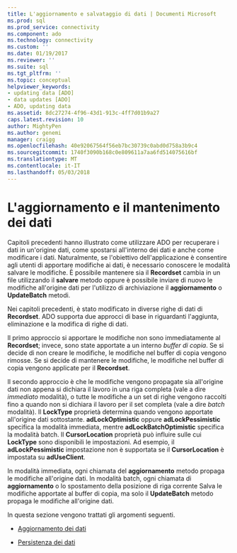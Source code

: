 ```yaml
---
title: L'aggiornamento e salvataggio di dati | Documenti Microsoft
ms.prod: sql
ms.prod_service: connectivity
ms.component: ado
ms.technology: connectivity
ms.custom: ''
ms.date: 01/19/2017
ms.reviewer: ''
ms.suite: sql
ms.tgt_pltfrm: ''
ms.topic: conceptual
helpviewer_keywords:
- updating data [ADO]
- data updates [ADO]
- ADO, updating data
ms.assetid: 8dc27274-4f96-43d1-913c-4ff7d01b9a27
caps.latest.revision: 10
author: MightyPen
ms.author: genemi
manager: craigg
ms.openlocfilehash: 40e92067564f56eb7bc30739c0abd0d758a3b9c4
ms.sourcegitcommit: 1740f3090b168c0e809611a7aa6fd514075616bf
ms.translationtype: MT
ms.contentlocale: it-IT
ms.lasthandoff: 05/03/2018
---
```

# <a name="updating-and-persisting-data"></a>L'aggiornamento e il mantenimento dei dati
Capitoli precedenti hanno illustrato come utilizzare ADO per recuperare i dati in un'origine dati, come spostarsi all'interno dei dati e anche come modificare i dati. Naturalmente, se l'obiettivo dell'applicazione è consentire agli utenti di apportare modifiche ai dati, è necessario conoscere le modalità salvare le modifiche. È possibile mantenere sia il **Recordset** cambia in un file utilizzando il **salvare** metodo oppure è possibile inviare di nuovo le modifiche all'origine dati per l'utilizzo di archiviazione il **aggiornamento** o  **UpdateBatch** metodi.  
  
 Nei capitoli precedenti, è stato modificato in diverse righe di dati di **Recordset**. ADO supporta due approcci di base in riguardanti l'aggiunta, eliminazione e la modifica di righe di dati.  
  
 Il primo approccio si apportare le modifiche non sono immediatamente al **Recordset**; invece, sono state apportate a un interno *buffer di copia*. Se si decide di non creare le modifiche, le modifiche nel buffer di copia vengono rimosse. Se si decide di mantenere le modifiche, le modifiche nel buffer di copia vengono applicate per il **Recordset**.  
  
 Il secondo approccio è che le modifiche vengono propagate sia all'origine dati non appena si dichiara il lavoro in una riga completa (vale a dire *immediato* modalità), o tutte le modifiche a un set di righe vengono raccolti fino a quando non si dichiara il lavoro per il set completa (vale a dire *batch* modalità). Il **LockType** proprietà determina quando vengono apportate all'origine dati sottostante. **adLockOptimistic** oppure **adLockPessimistic** specifica la modalità immediata, mentre **adLockBatchOptimistic** specifica la modalità batch. Il **CursorLocation** proprietà può influire sulle cui **LockType** sono disponibili le impostazioni. Ad esempio, il **adLockPessimistic** impostazione non è supportata se il **CursorLocation** è impostata su **adUseClient**.  
  
 In modalità immediata, ogni chiamata del **aggiornamento** metodo propaga le modifiche all'origine dati. In modalità batch, ogni chiamata di **aggiornamento** o lo spostamento della posizione di riga corrente Salva le modifiche apportate al buffer di copia, ma solo il **UpdateBatch** metodo propaga le modifiche all'origine dati.  
  
 In questa sezione vengono trattati gli argomenti seguenti.  
  
-   [Aggiornamento dei dati](../../../ado/guide/data/updating-data.md)  
  
-   [Persistenza dei dati](../../../ado/guide/data/persisting-data.md)
